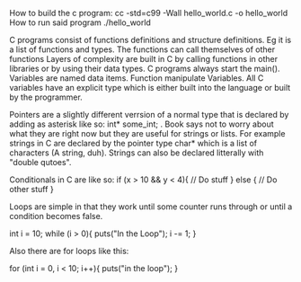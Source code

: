 How to build the c program:
cc -std=c99 -Wall hello_world.c -o hello_world
How to run said program
./hello_world

C programs consist of functions definitions and structure definitions. Eg it is a list of functions and types. The functions can call themselves of other functions
Layers of complexity are built in C by calling functions in other libraries or by using their data types. C programs always start the main(). Variables are named data items. Function manipulate Variables. All C variables have an explicit type which is either built into the language or built by the programmer.

Pointers are a slightly different verrsion of a normal type that is declared by adding as asterisk like so: int* some_int; . Book says not to worry about what they are right now but they are useful for strings or lists. For example strings in C are declared by the pointer type char* which is a list of characters (A string, duh). Strings can also be declared litterally with "double qutoes".

Conditionals in C are like so:
if (x > 10 && y < 4){
  // Do stuff
} else {
  // Do other stuff
}

Loops are simple in that they work until some counter runs through or until a condition becomes false.

int i = 10;
while (i > 0){
  puts("In the Loop");
  i -= 1;
}

Also there are for loops like this:

for (int i = 0, i < 10; i++){
  puts("in the loop");
}
